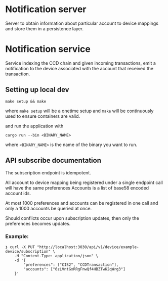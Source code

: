 # Notification server

Server to obtain information about particular account to device mappings and store them in a persistence layer.

# Notification service

Service indexing the CCD chain and given incoming transactions, emit a notification to the device
associated with the account that received the transaction.

## Setting up local dev

```shell
make setup && make
```

where `make setup` will be a onetime setup and `make` will be continuously used to ensure containers are valid.

and run the application with 

```shell
cargo run --bin <BINARY_NAME>
```

where `<BINARY_NAME>` is the name of the binary you want to run.

## API subscribe documentation

The subscription endpoint is idempotent.

All account to device mapping being registered under a single endpoint call will have the same preferences
Accounts is a list of base58 encoded account ids.

At most 1000 preferences and accounts can be registered in one call and only a 1000 accounts be queried at once.

Should conflicts occur upon subscription updates, then only the preferences becomes updates.

### Example:

```shell
❯ curl -X PUT "http://localhost:3030/api/v1/device/example-device/subscription" \
    -H "Content-Type: application/json" \
    -d '{
        "preferences": ["CIS2", "CCDTransaction"],
        "accounts": ["6zLVntGxRRgFnwQf4HBZTwK2qWrg3"]
    }'
```